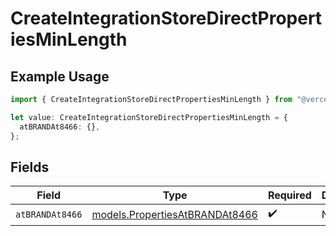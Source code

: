 # CreateIntegrationStoreDirectPropertiesMinLength

## Example Usage

```typescript
import { CreateIntegrationStoreDirectPropertiesMinLength } from "@vercel/sdk/models/createintegrationstoredirectop.js";

let value: CreateIntegrationStoreDirectPropertiesMinLength = {
  atBRANDAt8466: {},
};
```

## Fields

| Field                                                                  | Type                                                                   | Required                                                               | Description                                                            |
| ---------------------------------------------------------------------- | ---------------------------------------------------------------------- | ---------------------------------------------------------------------- | ---------------------------------------------------------------------- |
| `atBRANDAt8466`                                                        | [models.PropertiesAtBRANDAt8466](../models/propertiesatbrandat8466.md) | :heavy_check_mark:                                                     | N/A                                                                    |